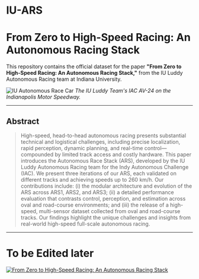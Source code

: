 # IU-ARS

# From Zero to High-Speed Racing: An Autonomous Racing Stack

This repository contains the official dataset for the paper **"From Zero to High-Speed Racing: An Autonomous Racing Stack,"** from the IU Luddy Autonomous Racing team at Indiana University.

![IU Autonomous Race Car](assets/images/racecar_on_track.jpg)
*The IU Luddy Team's IAC AV-24 on the Indianapolis Motor Speedway.*

---

## Abstract

> High-speed, head-to-head autonomous racing presents substantial technical and logistical challenges, including precise localization, rapid perception, dynamic planning, and real-time control—compounded by limited track access and costly hardware. This paper introduces the Autonomous Race Stack (ARS), developed by the IU Luddy Autonomous Racing team for the Indy Autonomous Challenge (IAC). We present three iterations of our ARS, each validated on different tracks and achieving speeds up to 260 km/h. Our contributions include: (i) the modular architecture and evolution of the ARS across ARS1, ARS2, and ARS3; (ii) a detailed performance evaluation that contrasts control, perception, and estimation across oval and road-course environments; and (iii) the release of a high-speed, multi-sensor dataset collected from oval and road-course tracks. Our findings highlight the unique challenges and insights from real-world high-speed full-scale autonomous racing.

---
# To be Edited later
[![From Zero to High-Speed Racing: An Autonomous Racing Stack](http://www.youtube.com/watch?v=J-LmZuEMytE)](https://www.youtube.com/watch?v=J-LmZuEMytE)
